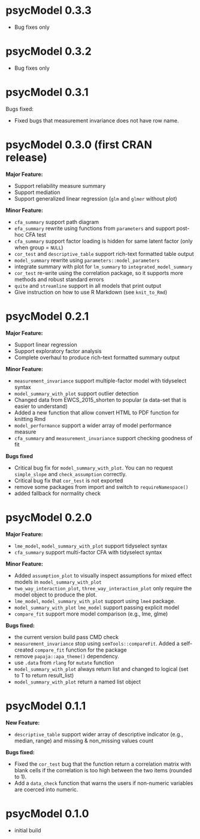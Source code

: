 # psycModel 0.3.3
* Bug fixes only 

# psycModel 0.3.2
* Bug fixes only 

# psycModel 0.3.1

Bugs fixed: 

* Fixed bugs that measurement invariance does not have row name.

# psycModel 0.3.0 (first CRAN release)

**Major Feature:** <br/>
* Support reliability measure summary
* Support mediation
* Support generalized linear regression (`glm` and `glmer` without plot)

**Minor Feature:** <br/>
* `cfa_summary`  support path diagram
* `efa_summary` rewrite using functions from `parameters` and support post-hoc CFA test
* `cfa_summary` support factor loading is hidden for same latent factor (only when group = `NULL`)
* `cor_test` and `descriptive_table` support rich-text formatted table output
* `model_summary` rewrite using `parameters::model_parameters` 
*  integrate summary with plot for `lm_summary` to `integrated_model_summary`
* `cor_test` re-write using the correlation package, so it supports more methods and robust standard errors
* `quite` and `streamline` support in all models that print output
* Give instruction on how to use R Markdown (see `knit_to_Rmd`)



# psycModel 0.2.1

**Major Feature:**  
* Support linear regression <br/>
* Support exploratory factor analysis <br/>
* Complete overhaul to produce rich-text formatted summary output <br/>

**Minor Feature:**  
* `measurement_invariance` support multiple-factor model with tidyselect syntax <br/>
* `model_summary_with_plot` support outlier detection <br/>
* Changed data from EWCS_2015_shorten to popular (a data-set that is easier to understand) <br/>
* Added a new function that allow convert HTML to PDF function for knitting Rmd <br/>
* `model_performance` support a wider array of model performance measure <br/>
* `cfa_summary` and `measurement_invariance` support checking goodness of fit <br/>

**Bugs fixed**  
* Critical bug fix for `model_summary_with_plot`. You can no request `simple_slope` and `check_assumption` correctly. <br/>
* Critical bug fix that `cor_test` is not exported <br/>
* remove some packages from import and switch to `requireNamespace()` <br/>
* added fallback for normality check <br/>

# psycModel 0.2.0
**Major Feature:**  
* `lme_model`, `model_summary_with_plot` support tidyselect syntax <br/>
* `cfa_summary` support multi-factor CFA with tidyselect syntax <br/>

**Minor Feature:**  
* Added `assumption_plot` to visually inspect assumptions for mixed effect models in `model_summary_with_plot` <br/>
* `two_way_interaction_plot`, `three_way_interaction_plot` only require the model object to produce the plot. <br/>
* `lme_model`, `model_summary_with_plot` support using `lme4` package. <br/>
* `model_summary_with_plot` `lme_model` support passing explicit model <br/>
* `compare_fit` support more model comparison (e.g., lme, glme) <br/>

**Bugs fixed:**  
* the current version build pass CMD check <br/>
* `measurement_invariance` stop using `semTools::compareFit`. Added a self-created `compare_fit` function for the package <br/>
* remove `papaja::apa_theme()` dependency. <br/>
* use `.data` from `rlang` for `mutate` function <br/>
* `model_summary_with_plot` always return list and changed to logical (set to T to return result_list) <br/>
* `model_summary_with_plot` return a named list object <br/>

# psycModel 0.1.1
**New Feature:**
* `descriptive_table` support wider array of descriptive indicator (e.g., median, range) and missing & non_missing values count <br/>

**Bugs fixed:**
* Fixed the `cor_test` bug that the function return a correlation matrix with blank cells if the correlation is too high between the two items (rounded to 1).<br/>
* Add a `data_check` function that warns the users if non-numeric variables are coerced into numeric. <br/>

# psycModel 0.1.0

* initial build

